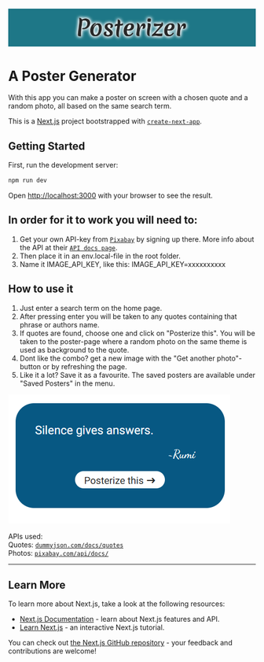 
![Posterizer](public/Posterizer.png)

# A Poster Generator

With this app you can make a poster on screen with a chosen quote and a random photo, all based on the same search term.  

This is a [Next.js](https://nextjs.org) project bootstrapped with [`create-next-app`](https://nextjs.org/docs/app/api-reference/cli/create-next-app).

## Getting Started

First, run the development server:

```bash
npm run dev

```

Open [http://localhost:3000](http://localhost:3000) with your browser to see the result.  


  
## In order for it to work you will need to:

1. Get your own API-key from [`Pixabay`](https://pixabay.com/) by signing up there. More info about the API at their [`API docs page`](https://pixabay.com/api/docs/).
2. Then place it in an env.local-file in the root folder. 
3. Name it IMAGE_API_KEY, like this: IMAGE_API_KEY=xxxxxxxxxx


## How to use it

1. Just enter a search term on the home page.
2. After pressing enter you will be taken to any quotes containing that phrase or authors name.
3. If quotes are found, choose one and click on "Posterize this". You will be taken to the poster-page where a random photo on the same theme is used as background to the quote. 
4. Dont like the combo? get a new image with the "Get another photo"-button or by refreshing the page.
5. Like it a lot? Save it as a favourite. The saved posters are available under "Saved Posters" in the menu.

![make poster with quote](public/aquote.png)

APIs used:  
Quotes: [`dummyjson.com/docs/quotes`](https://dummyjson.com/docs/quotes)  
Photos: [`pixabay.com/api/docs/`](https://pixabay.com/api/docs/)  



  
    
-----------------------------------------------------------------------------------------------------------------------------------------------------


## Learn More

To learn more about Next.js, take a look at the following resources:

- [Next.js Documentation](https://nextjs.org/docs) - learn about Next.js features and API.
- [Learn Next.js](https://nextjs.org/learn) - an interactive Next.js tutorial.

You can check out [the Next.js GitHub repository](https://github.com/vercel/next.js) - your feedback and contributions are welcome!

